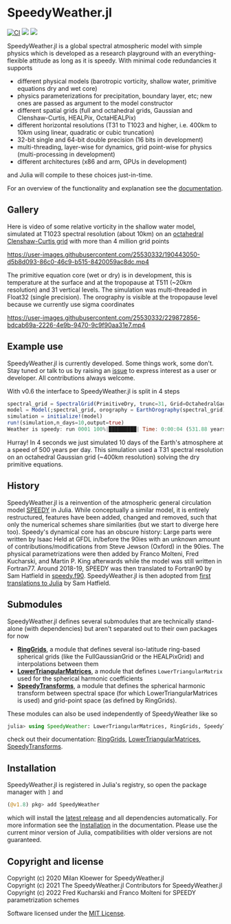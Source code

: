 # SpeedyWeather.jl
[![CI](https://github.com/SpeedyWeather/SpeedyWeather.jl/actions/workflows/CI.yml/badge.svg)](https://github.com/SpeedyWeather/SpeedyWeather.jl/actions/workflows/CI.yml)
[![](https://img.shields.io/badge/docs-stable-blue.svg)](https://speedyweather.github.io/SpeedyWeather.jl/stable/)
[![](https://img.shields.io/badge/docs-dev-blue.svg)](https://speedyweather.github.io/SpeedyWeather.jl/dev/)

SpeedyWeather.jl is a global spectral atmospheric model with simple physics which is developed as a research playground
with an everything-flexible attitude as long as it is speedy. With minimal code redundancies it supports

- different physical models (barotropic vorticity, shallow water, primitive equations dry and wet core)
- physics parameterizations for precipitation, boundary layer, etc; new ones are passed as argument to the model constructor
- different spatial grids (full and octahedral grids, Gaussian and Clenshaw-Curtis, HEALPix, OctaHEALPix)
- different horizontal resolutions (T31 to T1023 and higher, i.e. 400km to 10km using linear, quadratic or cubic truncation)
- 32-bit single and 64-bit double precision (16 bits in development)
- multi-threading, layer-wise for dynamics, grid point-wise for physics (multi-processing in development)
- different architectures (x86 and arm, GPUs in development)

and Julia will compile to these choices just-in-time.

For an overview of the functionality and explanation see the
[documentation](https://speedyweather.github.io/SpeedyWeather.jl/dev).

## Gallery

Here is video of some relative vorticity in the shallow water model, simulated at T1023 spectral resolution (about 10km) on an
[octahedral Clenshaw-Curtis grid](https://github.com/milankl/SpeedyWeather.jl/issues/112#issuecomment-1219644323)
with more than 4 million grid points

https://user-images.githubusercontent.com/25530332/190443050-d5b8d093-86c0-46c9-b515-8420059ac8dc.mp4

The primitive equation core (wet or dry) is in development, this is temperature at the surface and at the tropopause
at T511 (~20km resolution) and 31 vertical levels. The simulation was multi-threaded in Float32 (single precision).
The orography is visible at the tropopause level because we currently use sigma coordinates

https://user-images.githubusercontent.com/25530332/229872856-bdcab69a-2226-4e9b-9470-9c9f90aa31e7.mp4

## Example use

SpeedyWeather.jl is currently developed. Some things work, some don't. Stay tuned or talk to us by raising an [issue]([url](https://github.com/SpeedyWeather/SpeedyWeather.jl/issues)) to express interest as a user or developer.
All contributions always welcome.

With v0.6 the interface to SpeedyWeather.jl is split in 4 steps

```julia
spectral_grid = SpectralGrid(PrimitiveDry, trunc=31, Grid=OctahedralGaussianGrid, nlev=8) # 1, define grid 
model = Model(;spectral_grid, orography = EarthOrography(spectral_grid))                  # 2, create model
simulation = initialize!(model)                                                           # 3, initialize
run!(simulation,n_days=10,output=true)                                                    # 4, run
Weather is speedy: run 0001 100%|█████████| Time: 0:00:04 (531.88 years/day)
```

Hurray! In 4 seconds we just simulated 10 days of the Earth's atmosphere at a speed of 500 years per day.
This simulation used a T31 spectral resolution on an octahedral Gaussian grid (~400km resolution) solving
the dry primitive equations.

## History

SpeedyWeather.jl is a reinvention of the atmospheric general circulation model
[SPEEDY](http://users.ictp.it/~kucharsk/speedy-net.html) in Julia. While conceptually a similar model,
it is entirely restructured, features have been added, changed and removed, such that only the numerical
schemes share similarities (but we start to diverge here too). Speedy's dynamical core has an obscure history: Large parts were written by Isaac Held
at GFDL in/before the 90ies with an unknown amount of contributions/modifications from Steve Jewson (Oxford) in the 90ies.
The physical parametrizations were then added by Franco Molteni, Fred Kucharski, and Martin P. King afterwards while the model was still written in Fortran77.
Around 2018-19, SPEEDY was then translated to Fortran90 by Sam Hatfield in [speedy.f90](https://github.com/samhatfield/speedy.f90).
SpeedyWeather.jl is then adopted from [first translations to Julia](https://github.com/samhatfield/speedy.jl) by Sam Hatfield.

## Submodules

SpeedyWeather.jl defines several submodules that are technically stand-alone (with dependencies) but aren't separated
out to their own packages for now

- [__RingGrids__](https://speedyweather.github.io/SpeedyWeather.jl/dev/ringgrids/), a module that defines several iso-latitude ring-based spherical grids (like the FullGaussianGrid or the HEALPixGrid) and interpolations between them
- [__LowerTriangularMatrices__](https://speedyweather.github.io/SpeedyWeather.jl/dev/lowertriangularmatrices/), a module that defines `LowerTriangularMatrix` used for the spherical harmonic coefficients
- [__SpeedyTransforms__](https://speedyweather.github.io/SpeedyWeather.jl/dev/speedytransforms/), a module that defines the spherical harmonic transform between spectral space (for which LowerTriangularMatrices is used) and grid-point space (as defined by RingGrids).

These modules can also be used independently of SpeedyWeather like so
```julia
julia> using SpeedyWeather: LowerTriangularMatrices, RingGrids, SpeedyTransforms
```
check out their documentation: [RingGrids](https://speedyweather.github.io/SpeedyWeather.jl/dev/ringgrids/), 
[LowerTriangularMatrices](https://speedyweather.github.io/SpeedyWeather.jl/dev/lowertriangularmatrices/), 
[SpeedyTransforms](https://speedyweather.github.io/SpeedyWeather.jl/dev/speedytransforms/).

## Installation

SpeedyWeather.jl is registered in Julia's registry, so open the package manager with `]` and
```julia
(@v1.8) pkg> add SpeedyWeather
```
which will install the [latest release]([url](https://github.com/SpeedyWeather/SpeedyWeather.jl/releases)) and all dependencies automatically. For more information see the [Installation](https://speedyweather.github.io/SpeedyWeather.jl/dev/installation/) in the documentation.
Please use the current minor version of Julia,
compatibilities with older versions are not guaranteed.

## Copyright and license

Copyright (c) 2020 Milan Kloewer for SpeedyWeather.jl  
Copyright (c) 2021 The SpeedyWeather.jl Contributors for SpeedyWeather.jl  
Copyright (c) 2022 Fred Kucharski and Franco Molteni for SPEEDY parametrization schemes  

Software licensed under the [MIT License](LICENSE.txt).
